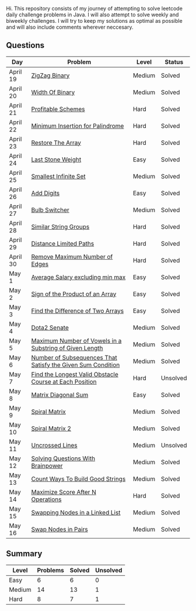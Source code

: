 Hi. This repository consists of my journey of attempting to solve leetcode daily challenge problems in Java. I will also attempt to solve weekly and biweekly challenges. I will try to keep my solutions as optimal as possible and will also include comments wherever neccesary. 

## Questions
| Day | Problem | Level | Status |
| --- | --- | --- | --- |
| April 19 | [ZigZag Binary](https://leetcode.com/problems/longest-zigzag-path-in-a-binary-tree/) | Medium | Solved |
| April 20 | [Width Of Binary](https://leetcode.com/problems/maximum-width-of-binary-tree/) | Medium | Solved |
| April 21 | [Profitable Schemes](https://leetcode.com/problems/profitable-schemes/) | Hard | Solved |
| April 22 | [Minimum Insertion for Palindrome](https://leetcode.com/problems/minimum-insertion-steps-to-make-a-string-palindrome/) | Hard | Solved |
| April 23 | [Restore The Array](https://leetcode.com/problems/restore-the-array/) | Hard | Solved |
| April 24 | [Last Stone Weight](https://leetcode.com/problems/last-stone-weight/) | Easy | Solved |
| April 25 | [Smallest Infinite Set](https://leetcode.com/problems/smallest-number-in-infinite-set/) | Medium | Solved |
| April 26 | [Add Digits](https://leetcode.com/problems/add-digits/) | Easy | Solved |
| April 27 | [Bulb Switcher](https://leetcode.com/problems/bulb-switcher/) | Medium | Solved |
| April 28 | [Similar String Groups](https://leetcode.com/problems/similar-string-groups/) | Hard | Solved |
| April 29 | [Distance Limited Paths](https://leetcode.com/problems/checking-existence-of-edge-length-limited-paths/) | Hard | Solved |
| April 30 | [Remove Maximum Number of Edges](https://leetcode.com/problems/remove-max-number-of-edges-to-keep-graph-fully-traversable/) | Hard | Solved |
| May 1 | [Average Salary excluding min max](https://leetcode.com/problems/average-salary-excluding-the-minimum-and-maximum-salary/) | Easy | Solved |
| May 2 | [Sign of the Product of an Array](https://leetcode.com/problems/sign-of-the-product-of-an-array/) | Easy | Solved |
| May 3 | [Find the Difference of Two Arrays](https://leetcode.com/problems/find-the-difference-of-two-arrays/) | Easy | Solved |
| May 4 | [Dota2 Senate](https://leetcode.com/problems/dota2-senate/) | Medium | Solved |
| May 5 | [Maximum Number of Vowels in a Substring of Given Length](https://leetcode.com/problems/maximum-number-of-vowels-in-a-substring-of-given-length/) | Medium | Solved |
| May 6 | [Number of Subsequences That Satisfy the Given Sum Condition](https://leetcode.com/problems/number-of-subsequences-that-satisfy-the-given-sum-condition/) | Medium | Solved |
| May 7 | [Find the Longest Valid Obstacle Course at Each Position](https://leetcode.com/problems/find-the-longest-valid-obstacle-course-at-each-position/) | Hard | Unsolved |
| May 8 | [Matrix Diagonal Sum](https://leetcode.com/problems/matrix-diagonal-sum/) | Easy | Solved |
| May 9| [Spiral Matrix](https://leetcode.com/problems/spiral-matrix/) | Medium | Solved |
| May 10| [Spiral Matrix 2](https://leetcode.com/problems/spiral-matrix-ii/) | Medium | Solved |
| May 11| [Uncrossed Lines](https://leetcode.com/problems/uncrossed-lines/) | Medium | Unsolved |
| May 12| [Solving Questions With Brainpower](https://leetcode.com/problems/solving-questions-with-brainpower/) | Medium | Solved |
| May 13| [Count Ways To Build Good Strings](https://leetcode.com/problems/count-ways-to-build-good-strings/) | Medium | Solved |
| May 14| [Maximize Score After N Operations](https://leetcode.com/problems/maximize-score-after-n-operations/) | Hard | Solved |
| May 15| [Swapping Nodes in a Linked List](https://leetcode.com/problems/swapping-nodes-in-a-linked-list//) | Medium | Solved |
| May 16| [Swap Nodes in Pairs](https://leetcode.com/problems/swap-nodes-in-pairs/) | Medium | Solved |


## Summary
| Level  | Problems | Solved | Unsolved |
| ---    | --- | --- | --- |
| Easy   | 6 | 6 | 0 |
| Medium | 14 | 13 | 1 |
| Hard   | 8 | 7 | 1 |

